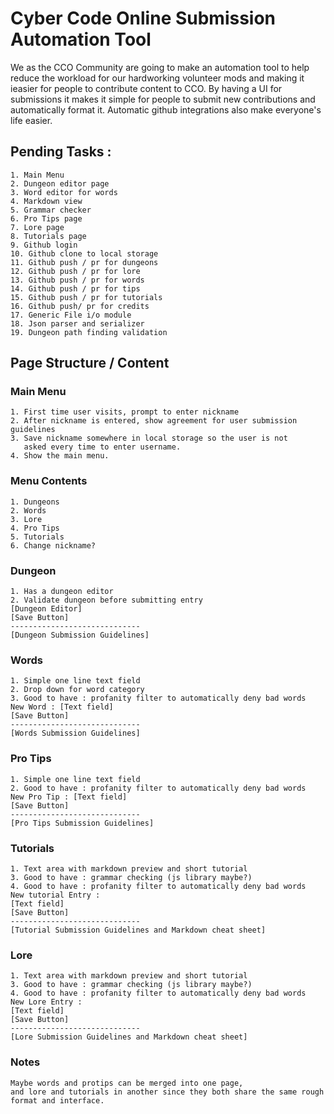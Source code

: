 # Cyber Code Online Submission Automation Tool
We as the CCO Community are going to make an automation tool to help reduce the workload for our hardworking volunteer mods and making it ieasier for people to contribute content to CCO. By having a UI for submissions it makes it simple for people to submit new contributions and automatically format it. Automatic github integrations also make everyone's life easier.
## Pending Tasks : 
	1. Main Menu
	2. Dungeon editor page
	3. Word editor for words
	4. Markdown view
	5. Grammar checker
	6. Pro Tips page
	7. Lore page
	8. Tutorials page
	9. Github login
	10. Github clone to local storage
	11. Github push / pr for dungeons
	12. Github push / pr for lore
	13. Github push / pr for words
	14. Github push / pr for tips
	15. Github push / pr for tutorials
	16. Github push/ pr for credits
	17. Generic File i/o module 
	18. Json parser and serializer 
	19. Dungeon path finding validation
## Page Structure / Content
### Main Menu
	1. First time user visits, prompt to enter nickname
	2. After nickname is entered, show agreement for user submission guidelines
	3. Save nickname somewhere in local storage so the user is not 
	   asked every time to enter username. 
	4. Show the main menu.
### Menu Contents
	1. Dungeons
	2. Words
	3. Lore
	4. Pro Tips
	5. Tutorials
	6. Change nickname?
### Dungeon 
	1. Has a dungeon editor
	2. Validate dungeon before submitting entry
	[Dungeon Editor]
	[Save Button]
	-----------------------------
	[Dungeon Submission Guidelines]
### Words
	1. Simple one line text field
	2. Drop down for word category
	3. Good to have : profanity filter to automatically deny bad words
	New Word : [Text field]
	[Save Button]
	-----------------------------
	[Words Submission Guidelines]
### Pro Tips
	1. Simple one line text field
	2. Good to have : profanity filter to automatically deny bad words
	New Pro Tip : [Text field]
	[Save Button]
	-----------------------------
	[Pro Tips Submission Guidelines]
### Tutorials
	1. Text area with markdown preview and short tutorial
	3. Good to have : grammar checking (js library maybe?)
	4. Good to have : profanity filter to automatically deny bad words
	New tutorial Entry : 
	[Text field]
	[Save Button]
	-----------------------------
	[Tutorial Submission Guidelines and Markdown cheat sheet]
### Lore
	1. Text area with markdown preview and short tutorial
	3. Good to have : grammar checking (js library maybe?)
	4. Good to have : profanity filter to automatically deny bad words
	New Lore Entry : 
	[Text field]
	[Save Button]
	-----------------------------
	[Lore Submission Guidelines and Markdown cheat sheet]
### Notes
	Maybe words and protips can be merged into one page, 
	and lore and tutorials in another since they both share the same rough
	format and interface. 
	
	
